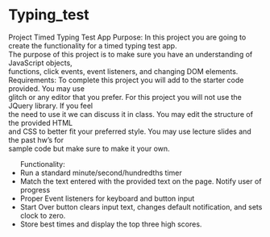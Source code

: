 # Typing_test
Project Timed Typing Test App
Purpose: In this project you are going to create the functionality for a timed typing test app.</br>
The purpose of this project is to make sure you have an understanding of JavaScript objects,</br>
functions, click events, event listeners, and changing DOM elements.</br>
Requirements: To complete this project you will add to the starter code provided. You may use</br>
glitch or any editor that you prefer. For this project you will not use the JQuery library. If you feel</br>
the need to use it we can discuss it in class. You may edit the structure of the provided HTML</br>
and CSS to better fit your preferred style. You may use lecture slides and the past hw’s for</br>
sample code but make sure to make it your own.</br>
<ul>
Functionality:
<li>Run a standard minute/second/hundredths timer</li>
<li>Match the text entered with the provided text on the page. Notify user of progress</li>
<li>Proper Event listeners for keyboard and button input</li>
<li> Start Over button clears input text, changes default notification, and sets clock to zero.</li>
<li>Store best times and display the top three high scores.</li>
</ul>
